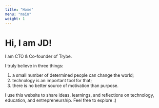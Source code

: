 ```yaml
---
title: "Home"
menu: "main"
weight: 1
---
```


# Hi, I am JD!

I am CTO & Co-founder of Trybe.

I truly believe in three things:

1. a small number of determined people can change the world;
2. technology is an important tool for that;
3. there is no better source of motivation than purpose.

I use this website to share ideas, learnings, and reflections on technology, education, and entrepreneurship. Feel free to explore :)